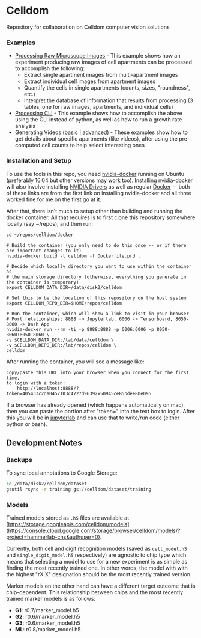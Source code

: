 # Celldom

Repository for collaboration on Celldom computer vision solutions

### Examples

- [Processing Raw Microscope Images](python/notebook/examples/processing_py.ipynb) - This example shows how an experiment producing raw images of cell apartments can be processed to accomplish the following:
    - Extract single apartment images from multi-apartment images
    - Extract individual cell images from apartment images
    - Quantify the cells in single apartments (counts, sizes, "roundness", etc.)
    - Interpret the database of information that results from processing (3 tables, one for raw images, apartments, and individual cells)
- [Processing CLI](python/notebook/examples/processing_cli.ipynb) - This example shows how to accomplish the above using the CLI instead of python, as well as how to run a growth rate analysis
- Generating Videos ([basic](python/notebook/examples/generating_videos_simple.ipynb) | [advanced](python/notebook/examples/generating_videos_detailed.ipynb)) - These examples show how to get details about specific apartments (like videos), after using the pre-computed cell counts to help select interesting ones

### Installation and Setup

To use the tools in this repo, you need
[nvidia-docker](https://github.com/nvidia/nvidia-docker/wiki/Installation-(version-2.0)#installing-version-20) running
on Ubuntu (preferably 16.04 but other versions may work too).  Installing nvidia-docker will also involve installing
[NVIDIA Drivers](https://docs.nvidia.com/cuda/cuda-installation-guide-linux/index.html#package-manager-installation)
as well as regular [Docker](https://docs.docker.com/install/) -- both of these links are from the first link on
installing nvidia-docker and all three worked fine for me on the first go at it.

After that, there isn't much to setup other than building and running the docker container.  All that requires is
to first clone this repository somewhere locally (say ~/repos), and then run:

```
cd ~/repos/celldom/docker

# Build the container (you only need to do this once -- or if there are important changes to it)
nvidia-docker build -t celldom -f Dockerfile.prd .

# Decide which locally directory you want to use within the container as
# the main storage directory (otherwise, everything you generate in the container is temporary)
export CELLDOM_DATA_DIR=/data/disk2/celldom

# Set this to be the location of this repository on the host system
export CELLDOM_REPO_DIR=$HOME/repos/celldom

# Run the container, which will show a link to visit in your browser
# Port relationships: 8888 -> Jupyterlab, 6006 -> Tensorboard, 8050-8060 -> Dash App
nvidia-docker run --rm -ti -p 8888:8888 -p 6006:6006 -p 8050-8060:8050-8060 \
-v $CELLDOM_DATA_DIR:/lab/data/celldom \
-v $CELLDOM_REPO_DIR:/lab/repos/celldom \
celldom

```

After running the container, you will see a message like:

    Copy/paste this URL into your browser when you connect for the first time,
    to login with a token:
        http://localhost:8888/?token=405433c2da0457103c4727d96392x50945ce85bdee80e095


If a browser has already opened (which happens automatically on mac), then you can paste the portion
after "token=" into the text box to login.  After this you will be in [jupyterlab](http://jupyterlab.readthedocs.io/en/stable/)
and can use that to write/run code (either python or bash).


## Development Notes

### Backups 

To sync local annotations to Google Storage:

```bash
cd /data/disk2/celldom/dataset
gsutil rsync -r training gs://celldom/dataset/training
```

### Models

Trained models stored as ```.h5``` files are available at [https://storage.googleapis.com/celldom/models](https://console.cloud.google.com/storage/browser/celldom/models/?project=hammerlab-chs&authuser=0).

Currently, both cell and digit recognition models (saved as ```cell_model.h5``` and ```single_digit_model.h5``` 
respectively) are agnostic to chip type which means that selecting a model to use
for a new experiment is as simple as finding the most recently trained one.  In other words, the model with
with the highest "rX.X" designation should be the most recently trained version.

Marker models on the other hand can have a different target outcome that is chip-dependent.  This relationship
between chips and the most recently trained marker models is as follows:

- **G1**: r0.7/marker_model.h5
- **G2**: r0.6/marker_model.h5
- **G3**: r0.6/marker_model.h5
- **ML**: r0.8/marker_model.h5 